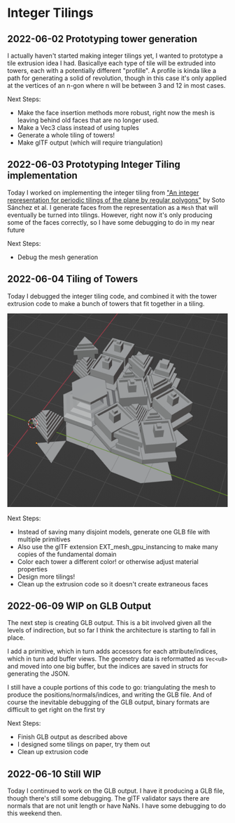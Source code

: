 # Integer Tilings

## 2022-06-02 Prototyping tower generation

I actually haven't started making integer tilings yet,
I wanted to prototype a tile extrusion idea I had.
Basicallye each type of tile will be extruded into towers,
each with a potentially different "profille". A profile
is kinda like a path for generating a solid of revolution,
though in this case it's only applied at the vertices of
an n-gon where n will be between 3 and 12 in most cases.

Next Steps:

* Make the face insertion methods more robust, right now
the mesh is leaving behind old faces that are no longer used.
* Make a Vec3 class instead of using tuples
* Generate a whole tiling of towers!
* Make glTF output (which will require triangulation)

## 2022-06-03 Prototyping Integer Tiling implementation

Today I worked on implementing the integer tiling from
["An integer representation for periodic tilings of the plane by regular polygons"](https://reality.cs.ucl.ac.uk/projects/tilings/sotosanchez2021integer.pdf)
by Soto Sánchez et al. I generate faces from the representation as a `Mesh`
that will eventually be turned into tilings. However, right now it's only
producing some of the faces correctly, so I have some debugging to do in my
near future

Next Steps:

* Debug the mesh generation

## 2022-06-04 Tiling of Towers

Today I debugged the integer tiling code, and combined it with the tower
extrusion code to make a bunch of towers that fit together in a tiling.

![Example output](figures/test-tiling-output.png)

Next Steps:

* Instead of saving many disjoint models, generate one GLB file with multiple
    primitives
* Also use the glTF extension EXT_mesh_gpu_instancing to make many copies of
    the fundamental domain
* Color each tower a different color! or otherwise adjust material properties
* Design more tilings!
* Clean up the extrusion code so it doesn't create extraneous faces

## 2022-06-09 WIP on GLB Output

The next step is creating GLB output. This is a bit involved given all the
levels of indirection, but so far I think the architecture is starting to
fall in place.

I add a primitive, which in turn adds accessors for each attribute/indices,
which in turn add buffer views. The geometry data is reformatted as `Vec<u8>`
and moved into one big buffer, but the indices are saved in structs for
generating the JSON.

I still have a couple portions of this code to go: triangulating the mesh
to produce the positions/normals/indices, and writing the GLB file. And of
course the inevitable debugging of the GLB output, binary formats are difficult
to get right on the first try

Next Steps:

* Finish GLB output as described above
* I designed some tilings on paper, try them out
* Clean up extrusion code

## 2022-06-10 Still WIP

Today I continued to work on the GLB output. I have it producing a GLB
file, though there's still some debugging. The glTF validator says there
are normals that are not unit length or have NaNs. I have some debugging to
do this weekend then.